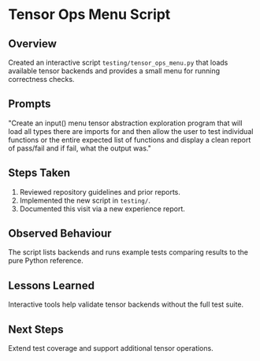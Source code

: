 # Tensor Ops Menu Script

## Overview
Created an interactive script `testing/tensor_ops_menu.py` that loads available tensor backends and provides a small menu for running correctness checks.

## Prompts
"Create an input() menu tensor abstraction exploration program that will load all types there are imports for and then allow the user to test individual functions or the entire expected list of functions and display a clean report of pass/fail and if fail, what the output was."

## Steps Taken
1. Reviewed repository guidelines and prior reports.
2. Implemented the new script in `testing/`.
3. Documented this visit via a new experience report.

## Observed Behaviour
The script lists backends and runs example tests comparing results to the pure Python reference.

## Lessons Learned
Interactive tools help validate tensor backends without the full test suite.

## Next Steps
Extend test coverage and support additional tensor operations.
